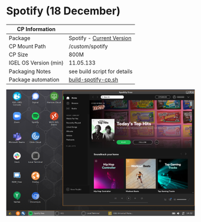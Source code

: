 # Spotify (18 December)

|  CP Information |            |
|--------------------|------------|
| Package | Spotify - [Current Version](https://www.spotify.com/us/download/linux/) |
| CP Mount Path | /custom/spotify |
| CP Size | 800M |
| IGEL OS Version (min) | 11.05.133 |
| Packaging Notes | see build script for details |
| Package automation | [build-spotify-cp.sh](build/build-spotify-cp.sh) |

![Spotify](images/Spotify.png)
